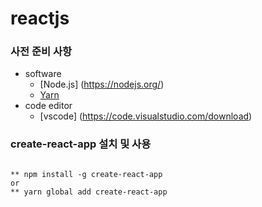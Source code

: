 # reactjs
### 사전 준비 사항
* software
  * [Node.js] (https://nodejs.org/)
  * [Yarn](https://yarnpkg.com/en/docs/install#windows-stable)
* code editor
  * [vscode] (https://code.visualstudio.com/download)
### create-react-app 설치 및 사용
<code>
** npm install -g create-react-app 
or
** yarn global add create-react-app
</code>

